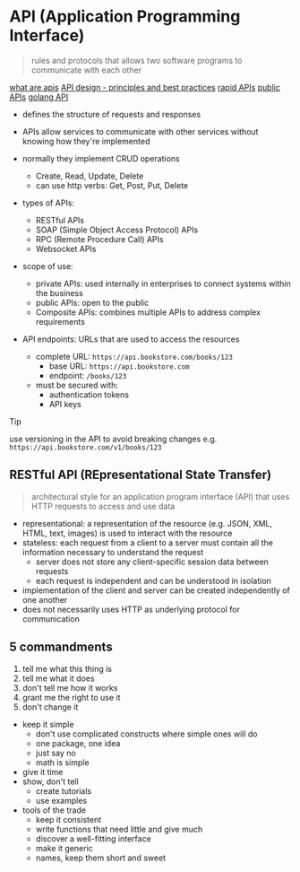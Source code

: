 
# API (Application Programming Interface)

> rules and protocols that allows two software programs to communicate with each other

[what are apis](https://www.redhat.com/en/topics/api/what-are-application-programming-interfaces)
[API design - principles and best practices](https://yourbasic.org/algorithms/your-basic-api/)
[rapid APIs](https://rapidapi.com/)
[public APIs](https://github.com/public-apis/public-apis)
[golang API](/golang.md#restful-api-with-http-requests)

- defines the structure of requests and responses
- APIs allow services to communicate with other services without knowing how they're implemented
- normally they implement CRUD operations
  - Create, Read, Update, Delete
  - can use http verbs: Get, Post, Put, Delete

- types of APIs:
  - RESTful APIs
  - SOAP (Simple Object Access Protocol) APIs
  - RPC (Remote Procedure Call) APIs
  - Websocket APIs

- scope of use:
  - private APIs: used internally in enterprises to connect systems within the business
  - public APIs: open to the public
  - Composite APIs: combines multiple APIs to address complex requirements

- API endpoints: URLs that are used to access the resources
  - complete URL: `https://api.bookstore.com/books/123`
    - base URL: `https://api.bookstore.com`
    - endpoint: `/books/123`
  - must be secured with:
    - authentication tokens
    - API keys

> [!TIP]
> use versioning in the API to avoid breaking changes
> e.g. `https://api.bookstore.com/v1/books/123`

## RESTful API (REpresentational State Transfer)

> architectural style for an application program interface (API) that uses HTTP requests to access and use data

- representational: a representation of the resource (e.g. JSON, XML, HTML, text, images) is used to interact with the resource
- stateless: each request from a client to a server must contain all the information necessary to understand the request
  - server does not store any client-specific session data between requests
  - each request is independent and can be understood in isolation
- implementation of the client and server can be created independently of one another
- does not necessarily uses HTTP as underlying protocol for communication

## 5 commandments

1. tell me what this thing is
1. tell me what it does
1. don't tell me how it works
1. grant me the right to use it
1. don't change it

- keep it simple
  - don't use complicated constructs where simple ones will do
  - one package, one idea
  - just say no
  - math is simple
- give it time
- show, don't tell
  - create tutorials
  - use examples
- tools of the trade
  - keep it consistent
  - write functions that need little and give much
  - discover a well-fitting interface
  - make it generic
  - names, keep them short and sweet
